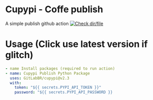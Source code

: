 # Cupypi - Coffe publish
A simple publish github action
[![Check dir/file](https://github.com/GitLabBR/cupypi/actions/workflows/coffe.yml/badge.svg)](https://github.com/GitLabBR/cupypi/actions/workflows/coffe.yml)
# Usage (Click use latest version if glitch)
```yaml
- name Install packages (required to run action)
- name: Cupypi Publish Python Package
  uses: GitLabBR/cupypi@v2.3
  with:
    token: "${{ secrets.PYPI_API_TOKEN }}"
    password: "${{ secrets.PYPI_API_PASSWORD }}
```
